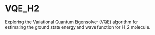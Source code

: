 # VQE_H2
Exploring the Variational Quantum Eigensolver (VQE) algorithm for estimating the ground state energy and wave function for H_2 molecule.

